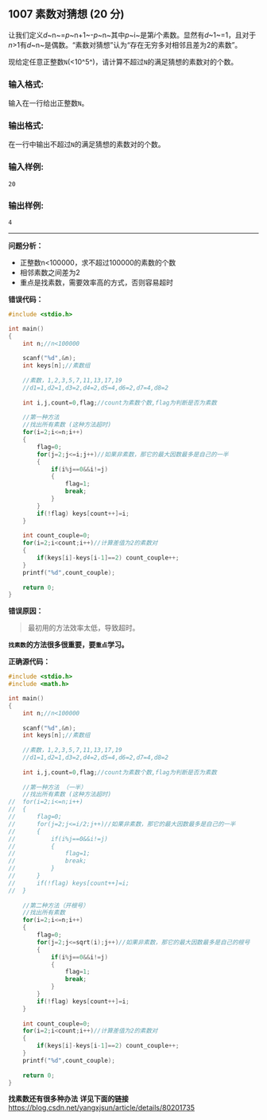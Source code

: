 ## 1007 素数对猜想 (20 分)

让我们定义*d*~n~=*p*~n+1~-*p*~n~其中*p*~i~是第*i*个素数。显然有*d*~1~=1，且对于*n*>1有*d*~n~是偶数。“素数对猜想”认为“存在无穷多对相邻且差为2的素数”。

现给定任意正整数`N`(<10^5^)，请计算不超过`N`的满足猜想的素数对的个数。

### 输入格式:

输入在一行给出正整数`N`。

### 输出格式:

在一行中输出不超过`N`的满足猜想的素数对的个数。

### 输入样例:

```in
20
```

### 输出样例:

```out
4
```
---
**问题分析：**
- 正整数n<100000，求不超过100000的素数的个数
- 相邻素数之间差为2
- 重点是找素数，需要效率高的方式，否则容易超时

**错误代码：**
```c
#include <stdio.h>

int main()
{
	int n;//n<100000
	
	scanf("%d",&n);
	int keys[n];//素数组
	 
	//素数，1,2,3,5,7,11,13,17,19
	//d1=1,d2=1,d3=2,d4=2,d5=4,d6=2,d7=4,d8=2 
	
	int i,j,count=0,flag;//count为素数个数,flag为判断是否为素数 
	
	//第一种方法 
	//找出所有素数 (这种方法超时) 
	for(i=2;i<=n;i++)	
	{
		flag=0;
		for(j=2;j<=i;j++)//如果非素数，那它的最大因数最多是自己的一半 
		{
			if(i%j==0&&i!=j)
			{
				flag=1;
				break;
			}
		}
		if(!flag) keys[count++]=i; 
	}
	
	int count_couple=0;
	for(i=2;i<count;i++)//计算差值为2的素数对 
	{
		if(keys[i]-keys[i-1]==2) count_couple++;
	}
	printf("%d",count_couple);
	
	return 0;
}
```

**错误原因：**
> 最初用的方法效率太低，导致超时。

**`找素数`的方法很多很重要，要`重点`学习。**

**正确源代码：**

```c
#include <stdio.h>
#include <math.h>

int main()
{
	int n;//n<100000
	
	scanf("%d",&n);
	int keys[n];//素数组
	 
	//素数，1,2,3,5,7,11,13,17,19
	//d1=1,d2=1,d3=2,d4=2,d5=4,d6=2,d7=4,d8=2 
	
	int i,j,count=0,flag;//count为素数个数,flag为判断是否为素数 
	
	//第一种方法 （一半） 
	//找出所有素数 (这种方法超时) 
//	for(i=2;i<=n;i++)	
//	{
//		flag=0;
//		for(j=2;j<=i/2;j++)//如果非素数，那它的最大因数最多是自己的一半 
//		{
//			if(i%j==0&&i!=j)
//			{
//				flag=1;
//				break;
//			}
//		}
//		if(!flag) keys[count++]=i; 
//	}
	
	//第二种方法（开根号） 
	//找出所有素数 
	for(i=2;i<=n;i++)	
	{
		flag=0;
		for(j=2;j<=sqrt(i);j++)//如果非素数，那它的最大因数最多是自己的根号 
		{
			if(i%j==0&&i!=j)
			{
				flag=1;
				break;
			}
		}
		if(!flag) keys[count++]=i; 
	}
	
	int count_couple=0;
	for(i=2;i<count;i++)//计算差值为2的素数对 
	{
		if(keys[i]-keys[i-1]==2) count_couple++;
	}
	printf("%d",count_couple);
	
	return 0;
}
```

**找素数还有很多种办法**
**详见下面的链接**
https://blog.csdn.net/yangxjsun/article/details/80201735